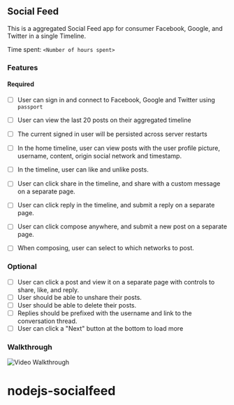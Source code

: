 ## Social Feed

This is a aggregated Social Feed app for consumer Facebook, Google, and Twitter in a single Timeline.


Time spent: `<Number of hours spent>`

### Features

#### Required

- [ ] User can sign in and connect to Facebook, Google and Twitter using `passport`
- [ ] User can view the last 20 posts on their aggregated timeline
- [ ] The current signed in user will be persisted across server restarts
- [ ] In the home timeline, user can view posts with the user profile picture, username, content, origin social network and timestamp.
- [ ] In the timeline, user can like and unlike posts.
- [ ] User can click share in the timeline, and share with a custom message on a separate page.
- [ ] User can click reply in the timeline, and submit a reply on a separate page.
- [ ] User can click compose anywhere, and submit a new post on a separate page.
- [ ] When composing, user can select to which networks to post.


### Optional

- [ ] User can click a post and view it on a separate page with controls to share, like, and reply.
- [ ] User should be able to unshare their posts.
- [ ] User should be able to delete their posts.
- [ ] Replies should be prefixed with the username and link to the conversation thread.
- [ ] User can click a "Next" button at the bottom to load more 

### Walkthrough

![Video Walkthrough](...)



# nodejs-socialfeed

